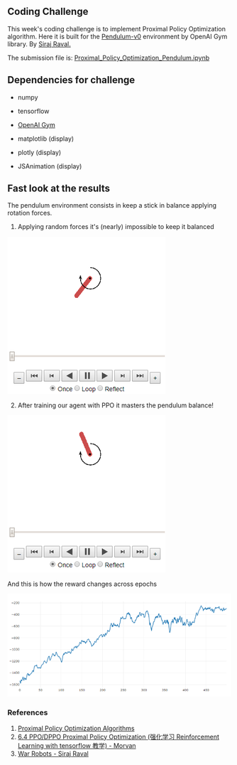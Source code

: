 ## Coding Challenge

This week's coding challenge is to implement Proximal Policy Optimization algorithm. Here it is built for the <a href="https://gym.openai.com/envs/Pendulum-v0/">Pendulum-v0</a> environment by OpenAI Gym library. By <a href="https://github.com/llSourcell/AI_for_Video_Games_Syllabus">Siraj Raval.</a>

The submission file is: <a href="Proximal_Policy_Optimization_Pendulum.ipynb">Proximal_Policy_Optimization_Pendulum.ipynb</a>

## Dependencies for challenge

* numpy
* tensorflow
* [OpenAI Gym](https://gym.openai.com/docs/)

* matplotlib (display)
* plotly (display)
* JSAnimation (display)

## Fast look at the results

The pendulum environment consists in keep a stick in balance applying rotation forces.

1. Applying random forces it's (nearly) impossible to keep it balanced

<img src="src/pend_random.gif">

2. After training our agent with PPO it masters the pendulum balance!

<img src="src/pend_ppo.gif">

And this is how the reward changes across epochs

<img src="src/rewards_epochs.png">


### References

1. [Proximal Policy Optimization Algorithms](https://arxiv.org/pdf/1707.06347.pdf)
2. [6.4 PPO/DPPO Proximal Policy Optimization (强化学习 Reinforcement Learning with tensorflow 教学) - Morvan](https://www.youtube.com/watch?v=_B2oMdOVVJc&t=348s&ab_channel=%E5%91%A8%E8%8E%AB%E7%83%A6)
3. [War Robots - Siraj Raval](https://www.youtube.com/watch?v=tm5kQmjfZN8&ab_channel=SirajRaval)